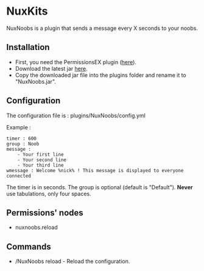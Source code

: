 NuxKits
=======

NuxNoobs is a plugin that sends a message every X seconds to your noobs.

Installation
------------

* First, you need the PermissionsEX plugin ([here](http://forums.bukkit.org/threads/admn-dev-permissionsex-pex-v1-11-tomorrow-is-today-733-860.18140/)).
* Download the latest jar [here](https://github.com/N4th4/NuxNoobs/downloads).
* Copy the downloaded jar file into the plugins folder and rename it to "NuxNoobs.jar".

Configuration
-------------

The configuration file is : plugins/NuxNoobs/config.yml

Example :

    timer : 600
    group : Noob
    message :
        - Your first line
        - Your second line
        - Your third line
    wmessage : Welcome %nick% ! This message is displayed to everyone connected

The timer is in seconds. The group is optional (default is "Default"). __Never__ use tabulations, only four spaces.

Permissions' nodes
------------------

* nuxnoobs.reload

Commands
--------

* /NuxNoobs reload - Reload the configuration.
